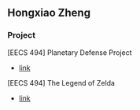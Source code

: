 ## Hongxiao Zheng

### Project

[EECS 494] Planetary Defense Project

- [link](https://waley-z.github.io/planetary-defense-program-unity/)

[EECS 494] The Legend of Zelda

- [link](https://waley-z.github.io/zelda-unity/)
